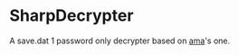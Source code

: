 # SharpDecrypter
A save.dat 1 password only decrypter based on [ama](https://github.com/ama6nen/savedecrypter)'s one.
